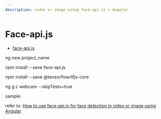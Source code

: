 ```yaml
---
description: video or image using face-api.js + Angular
---
```


# Face-api.js

* [face-api.js](../../../useful-links/useful-tools/)

ng new project\_name

npm install --save face-api.js

npm install --save @tensorflow/tfjs-core



ng g c webcam --skipTests=true

sample:&#x20;

refer to: [How to use face-api.js for face detection in video or image using Angular](../../../useful-links/useful-tools/)

